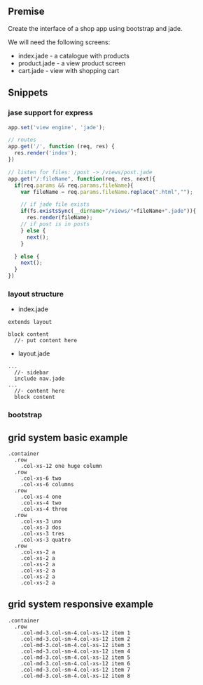 
## Premise

Create the interface of a shop app using bootstrap and jade. 

We will need the following screens:
- index.jade - a catalogue with products
- product.jade - a view product screen
- cart.jade - view with shopping cart 



## Snippets

### jase support for express

```js
app.set('view engine', 'jade');

// routes
app.get('/', function (req, res) {
  res.render('index');
})

// listen for files: /post -> /views/post.jade
app.get("/:fileName", function(req, res, next){
  if(req.params && req.params.fileName){
    var fileName = req.params.fileName.replace(".html","");

    // if jade file exists
    if(fs.existsSync(__dirname+"/views/"+fileName+".jade")){
      res.render(fileName);
    // if post is in posts
    } else {
      next();
    }

  } else {
    next();
  }
})
```

### layout structure

- index.jade
```jade
extends layout

block content
  //- put content here
```

- layout.jade
```jade
...
  //- sidebar
  include nav.jade
... 
  //- content here
  block content
```

### bootstrap 

## grid system basic example
```jade
.container
  .row
    .col-xs-12 one huge column
  .row
    .col-xs-6 two
    .col-xs-6 columns
  .row
    .col-xs-4 one
    .col-xs-4 two 
    .col-xs-4 three
  .row
    .col-xs-3 uno
    .col-xs-3 dos
    .col-xs-3 tres
    .col-xs-3 quatro
  .row
    .col-xs-2 a
    .col-xs-2 a
    .col-xs-2 a
    .col-xs-2 a
    .col-xs-2 a
    .col-xs-2 a
```

## grid system responsive example
```jade
.container
  .row
    .col-md-3.col-sm-4.col-xs-12 item 1
    .col-md-3.col-sm-4.col-xs-12 item 2
    .col-md-3.col-sm-4.col-xs-12 item 3
    .col-md-3.col-sm-4.col-xs-12 item 4
    .col-md-3.col-sm-4.col-xs-12 item 5
    .col-md-3.col-sm-4.col-xs-12 item 6
    .col-md-3.col-sm-4.col-xs-12 item 7
    .col-md-3.col-sm-4.col-xs-12 item 8
```